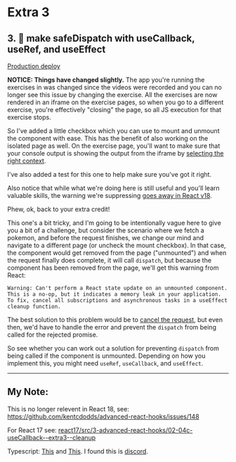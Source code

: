 # Extra 3

## 3. 💯 make safeDispatch with useCallback, useRef, and useEffect

[Production deploy](https://advanced-react-hooks.netlify.com/isolated/final/02.extra-3.js)

**NOTICE: Things have changed slightly.** The app you're running the exercises
in was changed since the videos were recorded and you can no longer see this
issue by changing the exercise. All the exercises are now rendered in an iframe
on the exercise pages, so when you go to a different exercise, you're
effectively "closing" the page, so all JS execution for that exercise stops.

So I've added a little checkbox which you can use to mount and unmount the
component with ease. This has the benefit of also working on the isolated page
as well. On the exercise page, you'll want to make sure that your console output
is showing the output from the iframe by
[selecting the right context](https://developers.google.com/web/tools/chrome-devtools/console/reference#context).

I've also added a test for this one to help make sure you've got it right.

Also notice that while what we're doing here is still useful and you'll learn
valuable skills, the warning we're suppressing
[goes away in React v18](https://github.com/reactwg/react-18/discussions/82).

Phew, ok, back to your extra credit!

This one's a bit tricky, and I'm going to be intentionally vague here to give
you a bit of a challenge, but consider the scenario where we fetch a pokemon,
and before the request finishes, we change our mind and navigate to a different
page (or uncheck the mount checkbox). In that case, the component would get
removed from the page ("unmounted") and when the request finally does complete,
it will call `dispatch`, but because the component has been removed from the
page, we'll get this warning from React:

```text
Warning: Can't perform a React state update on an unmounted component. This is a no-op, but it indicates a memory leak in your application. To fix, cancel all subscriptions and asynchronous tasks in a useEffect cleanup function.
```

The best solution to this problem would be to
[cancel the request](https://developers.google.com/web/updates/2017/09/abortable-fetch),
but even then, we'd have to handle the error and prevent the `dispatch` from
being called for the rejected promise.

So see whether you can work out a solution for preventing `dispatch` from being
called if the component is unmounted. Depending on how you implement this, you
might need `useRef`, `useCallback`, and `useEffect`.



---



## My Note: 

This is no longer relevent in React 18, see: https://github.com/kentcdodds/advanced-react-hooks/issues/148

For React 17 see: [react17/src/3-advanced-react-hooks/02-04c-useCallback--extra3--cleanup](https://github.com/ApolloTang/wf--kentcdodds-epic-react/tree/main/react17/src/3-advanced-react-hooks/02-04c-useCallback--extra3--cleanup)

Typescript: [This](https://www.typescriptlang.org/play?#code/JYWwDg9gTgLgBAKjgQwM5wEoFNkGN4BmUEIcA5FDvmQLABQ9wAdjFlAXlnAJIAmANlgCC+YBCZwA3vThwYATzBYAXOWACstOgF96jFmw64uABSxNezAOYiYYidLqyFS1WSUXrW3QzrNW7JyYWKgQ-ABuWLy29gA8ACrYqACu-DAAfFIycooq5JShEVFasrzIMMiqiSGpMPQ++gFGXNgAVlj4UTHiCQCiUMRQmY7OuW6U7Z28JXBsg1X9g-V6dC5cQqjyTLjdTAlJtQA0cPGL0JkAvHBmnkw2ouJwAD48GrvPwYWR0Q971SlpTIvNodVg-Ow9U4Dc4rfyGIJ8QQAZQqrCyTjgqFRyVQbnUghmZQqqiYqX42Tm0BJZOWvjhgWM13MljuKPKXBGmOxuPIHhZVkJ5UqcFJ-HJGMpUGpYtpjXhjKSYW+bNY+xqgPRsix5Rx4xCSuK2SJwv+tQp0KlIppOlhBgZLSwkzBKqwfQtw2y2pguvyjtBhoxxul4tkkoWFtlq1ycA2W1wLrVAJgxyhg0ur2RqK4Lxu-JdH0VRV4CdNGuBfqmJbOQxWaxjm222F4yWMUFiGDgV2STAA1kwIAB3JjHXqduDdvuDpjpxO1McYFPVse9dIACmyWqzqlj2xLBzSi-dhw3KF+24bO1+s4PJ2r6XoAEpO5kd-Gs9fk7f3StcOIsSgLybFs2HPOMgNbMdVwAfS9LBjjwCEmCfC4PQxVAB2AGBcAACzgVcEPsAA6NYn05WRcDQLgyHxTRVDI2Q4Eob0oAcL0fWojQyGOIMrTFY4w14-gfAYuBhIYijUCovkvDok9ZCY5IWKkNieXcZkvG4oVg34i1gzE2R9LgCSqImf1plkjERIUpTJBUvUnWKTTiUEnT5lPRDCMlQzDOM30vmKCyRPkrBmNY7k9X86YnOFAjxEI41XKpQTvOyHwGj8O1mhOCBeAgTUjJIMBBDBVQACMIDCHAmGydRqRAUq2GyOwYEEVQsSgaxshxNg+DqhqoEjAhu1+cdJKRZACCwAARYBUDAcocI-Q801XSw5oW7DVGwBDCJm9asOw2JX12JavzTdJSOyX8mH-EAIG7MFsAIecqBgQjuqe1cOH4SSHxWWRtvwd7JN6AhJvwVdV2Q1CRLuh6oiewjcEUygWDHGAoGSLB-oY6yJCh598th+6DF4RHkYGcx4Cub7JJPMTtGOABtABdP7fGC0Lgh27qAGFkDFUq8B7SHkCgKweWOq9S0-VNzmhom4GAZ7Vzh0nyZRqnLsshi1vmg78PF1B2ZEhnmb1ja2cG4bENG4QL1OuWhlXZhMOAAWXVA3d3xl5bzjHSQuR1VSaK4uAeNFfhEstSPtG1q6-3gJnYOObtxsmvb9ZwlmXp5yTwLYfDAKiYCoGOV27A9rN2YTm74Atg6x269PptmrPsNXNOJtb-acJrjFrv-SQEtmC1jhU7Qx1ggD6zjPd1Vlu8ccH+BMYkK5AbevmBf4IXcBF1cwGIEBZryExj9Pj8LsJxwTwbnDV0kNY3Gku4yDjnHZCPkhT+I7DzHXDrESxob5ySCvfDuT8xh+QNFFcOQoP5AIYozMBoYLSgKQcAtuG1H7P19A5OBXkTZBQMieYhjM4Cs37pzRSDgR6SnHtyY4a80orCGtsW2QgwBgAJrfAeicpAjxUtHZh3ZJ5dkkq+BIOUIAjndFDHGm9gZYFBuDGAkMFb0TXquc+P9JKEQKAaR+YDfzgGKlEVQGMsbHiQbVOAABGGxJDmqtTgAAIhcVgNxTigrdSgL1Bx9MHzkOZlbDmcB2EjVRrwNg8QZG8JPMrPCKlOwXCuGpW4AptYkLxnAWIR8sDpGHgg2IAB6Ap94dbpSsiFWhglUo41yYAkSsRKkkMkNE2J8SHyGTKW0uA7N0pYAAB6QFgOHLAHA5xcLAPQIAA) and [This](https://www.typescriptlang.org/play?#code/JYWwDg9gTgLgBAKjgQwM5wEoFNkGN4BmUEIcA5FDvmQLABQ9BArgHb7AQtxOpYDKyAlgAiwVGGQxcACwAUAEzESp0gFxxZAOm3IoAc1TrkLAJ4BtALoBKOAF4AfNxYBrFhADuLGwG96cOLicqPAgEKwwWPLYBHaYVDCaPFjRsgTIADa8VvR+cXgJSQCiBEL4srI2DnC+dP7+oeGR0Zq4TFCULPC2cDBQTFi5-pQwbVwVdo41dXUNnU1YBC1tHV1waZkDtXUAvrnbADRwltkMW8OjefiJvADCGekARnjOsoMa2pq6BpWOsrMRUQWS3aWE6cAA-HBFOJJDItDp9KgbOoAG4QYDyOAABis+zeZmhyhkFjxWxOu1OwDmUDSuCwcAACqDFCw9ABBdicaq5GAmMBYdRkfksFl6Wh0Cn0KkRGl4enYVAQdIoyIcmAcFgAHgAKsJJMhJjy+QLyJRFcrIuL-PJ9epdfr6JK6NKsLK6XEAFZYfCqzlcKY9Y2Cyhen3yK1wV3EKDqViuDwsR05Oi8-lwNmoExsNUanV6mAG2JMkVU9l+uAAHzi5pV8hznDz+scVewoYB9cTlOptPpAEl5Ol+AWItytsFJDxBRjBxGbQX1CwmOl0rko9AF0uVxLky63fTi6K+MP6QHxyNDORhaLZ7a4Ivl6v2uu75uk12ZT3q0ra0fJFhGwWhpjsOk6mlgNaWrkc7IHa+bII+0Ybg+27vq6n6tt6AK-iOp4gReFBYG2kFbNBSFbv4a4xk48aeG+9CpvSGZZrg2H-vagGxP2g6sZWjLMqWPEtuB36RKxAGFkJRHyKxybMGw6pcmgzHYPITB0lA4n2LIAD6Z4mnGbieIc+QauoTHZn6mlWGZmZsGJ7GFqe7jACoGgmZwmgMT4by4Gg9JCvxrJkOoAbTOcUD+meoEBSWQWHKRL7LoclFkRS0xpXUvm8GBEHhiFbxDFgIwRdUUX4WaInhvFt7uSwmjQclT5Ufe6QZf4bUBH5YFScFo7TIVxWRXhwaEZhlrVfOiXpI1iEoH6miUR1GUUk6cnlkk5m4JprxbFSLnABkrE2cx9lwY43TeHAZVTgOWBkBNMFTTNz4tRS3lbIELDBEcemHKwqCCCISiwtIFixNg+TXMkkRqa6shKWwKmw1Ahx7eqh3HicuSfd9hIg7ESQCEIogwiosj-YDJNEtIWMfUE8DeA1kZNYcZXbLEekoOgm2nU2yb+Dj8B9Fw3QQ1cSR3MuTy4C8byyGAxAgGIJoMorytWRMfX9XjZPeAxgpXqWZDbCc-VwArJDK550igjtZv+Aot4OT8Wv21CwO6-rOWVfdUL6ibBU7KSbuyCl1GGV4muhfbOtwnrQbdWNVXM9GAdbGbByB6bQf4rHoPB3AtMDRc0eUQX-hleXfsFlXwsFyt9BAA).  I found this is [discord](https://discord.com/channels/715220730605731931/759594584132550738/862779561754492970).

